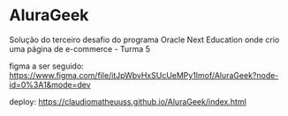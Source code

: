 # AluraGeek
Solução do terceiro desafio do programa Oracle Next Education onde crio uma página de e-commerce - Turma 5

figma a ser seguido: https://www.figma.com/file/itJpWbvHxSUcUeMPy1lmof/AluraGeek?node-id=0%3A1&mode=dev

deploy: https://claudiomatheuuss.github.io/AluraGeek/index.html
